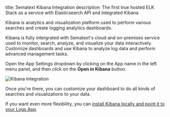 title: Sematext Kibana Integration
description: The first true hosted ELK Stack as a service with Elasticsearch API and integrated Kibana

Kibana is analytics and visualization platform used to perform various searches and create logging analytics dashboards.

Kibana is fully intergrated with Sematext's cloud and on-premises service used to monitor, search, analyze, and visualize your data interactively. Customize dashboards and use Kibana to analyze log data and perform advanced management tasks.

Open the App Settings dropdown by clicking on the App name in the left menu panel, and then click on the **Open in Kibana** button.

![Kibana Integration](/docs/images/logs/kibana-integration.gif)

Once you're there, you can customize your dashboard to do all kinds of searches and visualizations to your data.

If you want even more flexibility, you can [install Kibana locally and point it to your Logs App](faq/#kibana).
